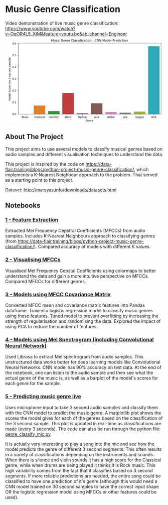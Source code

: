 # Music Genre Classification

Video demonstration of live music genre classification: https://www.youtube.com/watch?v=OqOR4L5_XtM&feature=youtu.be&ab_channel=Engineer
<a href="https://www.youtube.com/watch?v=OqOR4L5_XtM&feature=youtu.be&ab_channel=Engineer"><img src="https://github.com/alexpondaven/Music-Genre-Classification/blob/main/readme_pic.PNG" alt="video link"> </a>

<!-- ABOUT THE PROJECT -->
## About The Project

This project aims to use several models to classify musical genres based on audio samples and different visualisation techniques to understand the data.
 
This project is inspired by the code on https://data-flair.training/blogs/python-project-music-genre-classification/, which implements a K-Nearest Neighbour approach to the problem. That served as a starting point to this project.
 
Dataset: http://marsyas.info/downloads/datasets.html


<!-- Notebooks -->
## Notebooks

### <a href="https://github.com/alexpondaven/Music-Genre-Classification/blob/main/1-Feature-Extraction.ipynb">1 - Feature Extraction</a>

Extracted Mel Frequency Cepstral Coefficients (MFCCs) from audio samples. Includes K-Nearest Neighbours approach to classifying genres (from https://data-flair.training/blogs/python-project-music-genre-classification/). Compared accuracy of models with different K values.

### <a href="https://github.com/alexpondaven/Music-Genre-Classification/blob/main/2-Visualising%20MFCCs.ipynb">2 - Visualising MFCCs</a>

Visualised Mel Frequency Cepstal Coefficients using colormaps to better understand the data and gain a more intuitive perspective on MFCCs. Compared MFCCs for different genres.

### <a href="https://github.com/alexpondaven/Music-Genre-Classification/blob/main/3-Models%20using%20Covariance%20matrix.ipynb">3 - Models using MFCC Covariance Matrix</a>

Converted MFCC mean and covariance matrix features into Pandas dataframe. Trained a logistic regression model to classify music genres using these features. Tuned model to prevent overfitting by increasing the strength of regularisation and randomising the data. Explored the impact of using PCA to reduce the number of features. 

### <a href="https://github.com/alexpondaven/Music-Genre-Classification/blob/main/4-Models%20using%20Mel%20Spectogram%20(including%20CNN).ipynb">4 - Models using Mel Spectrogram (including Convolutional Neural Network)</a>

Used Librosa to extract Mel spectrogram from audio samples. This unstructured data works better for deep learning models like Convolutional Neural Networks. CNN model has 90% accuracy on test data. At the end of the notebook, one can listen to the audio sample and then see what the actual genre of the music is, as well as a barplot of the model's scores for each genre for the sample.

### <a href="https://github.com/alexpondaven/Music-Genre-Classification/blob/main/5%20-%20Predicting%20music%20genre%20live.ipynb">5 - Predicting music genre live</a>

Uses microphone input to take 3 second audio samples and classify them with the CNN model to predict the music genre. A matplotlib plot shows the scores the model gives for each of the genres based on the classification of the 3 second sample. This plot is updated in real-time as classifications are made (every 3 seconds). The code can also be run through the python file: <a href="https://github.com/alexpondaven/Music-Genre-Classification/blob/main/genre_classify_mic.py">genre_classify_mic.py</a>

It is actually very interesting to play a song into the mic and see how the model predicts the genre of different 3 second segments. This often results in a variety of classifications depending on the instruments and sounds. When there is silence and violin sounds it has a high score for the Classical genre, while when drums are being played it thinks it is Rock music. This high variability comes from the fact that it classifies based on 3 second segments. If more reliable predictions are needed, the entire song could be classified to have one prediction of it's genre (although this would need a CNN model trained on 30 second samples to have the correct input shape OR the logistic regression model using MFCCs or other features could be used).
